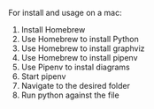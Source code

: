 For install and usage on a mac:

1. Install Homebrew
2. Use Homebrew to install Python
3. Use Homebrew to install graphviz
4. Use Homebrew to install pipenv
5. Use Pipenv to instal diagrams
6. Start pipenv
7. Navigate to the desired folder
8. Run python against the file